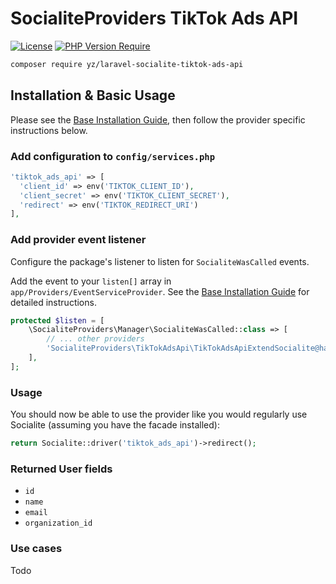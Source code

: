 # SocialiteProviders TikTok Ads API

[![License](http://poser.pugx.org/doctrine/inflector/license)](https://packagist.org/packages/doctrine/inflector) 
[![PHP Version Require](http://poser.pugx.org/doctrine/inflector/require/php)](https://packagist.org/packages/doctrine/inflector)

```bash
composer require yz/laravel-socialite-tiktok-ads-api
```

## Installation & Basic Usage

Please see the [Base Installation Guide](https://socialiteproviders.com/usage/), then follow the provider specific instructions below.

### Add configuration to `config/services.php`

```php
'tiktok_ads_api' => [    
  'client_id' => env('TIKTOK_CLIENT_ID'),  
  'client_secret' => env('TIKTOK_CLIENT_SECRET'),  
  'redirect' => env('TIKTOK_REDIRECT_URI') 
],
```

### Add provider event listener

Configure the package's listener to listen for `SocialiteWasCalled` events.

Add the event to your `listen[]` array in `app/Providers/EventServiceProvider`. See the [Base Installation Guide](https://socialiteproviders.com/usage/) for detailed instructions.

```php
protected $listen = [
    \SocialiteProviders\Manager\SocialiteWasCalled::class => [
        // ... other providers
        'SocialiteProviders\TikTokAdsApi\TikTokAdsApiExtendSocialite@handle'
    ],
];
```

### Usage

You should now be able to use the provider like you would regularly use Socialite (assuming you have the facade installed):

```php
return Socialite::driver('tiktok_ads_api')->redirect();
```

### Returned User fields

- ``id``
- ``name``
- ``email``
- ``organization_id``

### Use cases
 Todo
